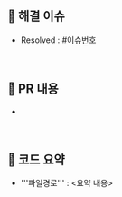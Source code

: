 ## 💌 해결 이슈

- Resolved : #이슈번호

<br/>

## 📌 PR 내용

- 

<br/>

## 📝 코드 요약

- '''파일경로''' : <요약 내용>

<br/>
